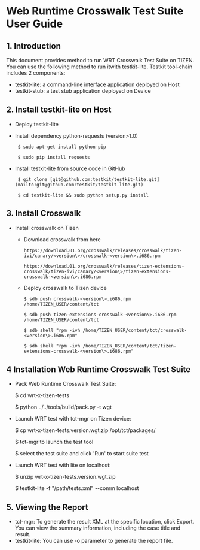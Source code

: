 # Web Runtime Crosswalk Test Suite User Guide

## 1. Introduction

This document provides method to run WRT Crosswalk Test Suite on TIZEN. You can use the following method to run itwith testkit-lite. Testkit tool-chain includes 2 components:

- testkit-lite: a command-line interface application deployed on Host
- testkit-stub: a test stub application deployed on Device

## 2. Install testkit-lite on Host

- Deploy testkit-lite

 - Install dependency python-requests (version>1.0)

        $ sudo apt-get install python-pip

        $ sudo pip install requests

 - Install testkit-lite from source code in GitHub

        $ git clone [git@github.com:testkit/testkit-lite.git](mailto:git@github.com:testkit/testkit-lite.git)

        $ cd testkit-lite && sudo python setup.py install

## 3. Install Crosswalk

- Install crosswalk on Tizen

  - Download crosswalk from here

        https://download.01.org/crosswalk/releases/crosswalk/tizen-ivi/canary/<version\>/crosswalk-<version\>.i686.rpm

        https://download.01.org/crosswalk/releases/tizen-extensions-crosswalk/tizen-ivi/canary/<version\>/tizen-extensions-crosswalk-<version\>.i686.rpm

  - Deploy crosswalk to Tizen device

        $ sdb push crosswalk-<version\>.i686.rpm /home/TIZEN_USER/content/tct

        $ sdb push tizen-extensions-crosswalk-<version\>.i686.rpm /home/TIZEN_USER/content/tct

        $ sdb shell "rpm -ivh /home/TIZEN_USER/content/tct/crosswalk-<version\>.i686.rpm"

        $ sdb shell "rpm -ivh /home/TIZEN_USER/content/tct/tizen-extensions-crosswalk-<version\>.i686.rpm"


## 4 Installation Web Runtime Crosswalk Test Suite

- Pack Web Runtime Crosswalk Test Suite:

    $ cd wrt-x-tizen-tests

    $ python ../../tools/build/pack.py -t wgt

- Launch WRT test with tct-mgr on Tizen device:

    $ cp  wrt-x-tizen-tests.version.wgt.zip /opt/tct/packages/

    $ tct-mgr to launch the test tool

    $ select the test suite and click 'Run' to start suite test

- Launch WRT test with lite on localhost:

    $ unzip wrt-x-tizen-tests.version.wgt.zip

    $ testkit-lite -f "/path/tests.xml" --comm localhost

## 5. Viewing the Report

- tct-mgr: To generate the result XML at the specific location, click Export. You can view the summary information, including the case title and result.
- testkit-lite: You can use -o parameter to generate the report file.

